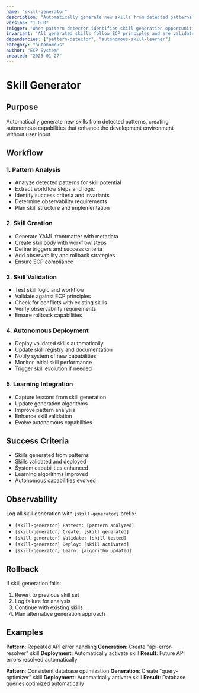 ```yaml
---
name: "skill-generator"
description: "Automatically generate new skills from detected patterns without user input"
version: "1.0.0"
trigger: "When pattern detector identifies skill generation opportunities"
invariant: "All generated skills follow ECP principles and are validated before deployment"
dependencies: ["pattern-detector", "autonomous-skill-learner"]
category: "autonomous"
author: "ECP System"
created: "2025-01-27"
---
```


# Skill Generator

## Purpose

Automatically generate new skills from detected patterns, creating autonomous capabilities that enhance the development environment without user input.

## Workflow

### 1. Pattern Analysis
- Analyze detected patterns for skill potential
- Extract workflow steps and logic
- Identify success criteria and invariants
- Determine observability requirements
- Plan skill structure and implementation

### 2. Skill Creation
- Generate YAML frontmatter with metadata
- Create skill body with workflow steps
- Define triggers and success criteria
- Add observability and rollback strategies
- Ensure ECP compliance

### 3. Skill Validation
- Test skill logic and workflow
- Validate against ECP principles
- Check for conflicts with existing skills
- Verify observability requirements
- Ensure rollback capabilities

### 4. Autonomous Deployment
- Deploy validated skills automatically
- Update skill registry and documentation
- Notify system of new capabilities
- Monitor initial skill performance
- Trigger skill evolution if needed

### 5. Learning Integration
- Capture lessons from skill generation
- Update generation algorithms
- Improve pattern analysis
- Enhance skill validation
- Evolve autonomous capabilities

## Success Criteria

- Skills generated from patterns
- Skills validated and deployed
- System capabilities enhanced
- Learning algorithms improved
- Autonomous capabilities evolved

## Observability

Log all skill generation with `[skill-generator]` prefix:
- `[skill-generator] Pattern: [pattern analyzed]`
- `[skill-generator] Create: [skill generated]`
- `[skill-generator] Validate: [skill tested]`
- `[skill-generator] Deploy: [skill activated]`
- `[skill-generator] Learn: [algorithm updated]`

## Rollback

If skill generation fails:
1. Revert to previous skill set
2. Log failure for analysis
3. Continue with existing skills
4. Plan alternative generation approach

## Examples

**Pattern**: Repeated API error handling
**Generation**: Create "api-error-resolver" skill
**Deployment**: Automatically activate skill
**Result**: Future API errors resolved automatically

**Pattern**: Consistent database optimization
**Generation**: Create "query-optimizer" skill
**Deployment**: Automatically activate skill
**Result**: Database queries optimized automatically
